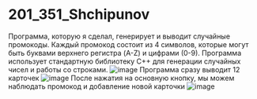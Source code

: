 # 201_351_Shchipunov
Программа, которую я сделал, генерирует и выводит случайные промокоды. Каждый промокод состоит из 4 символов, которые могут быть буквами верхнего регистра (A-Z) и цифрами (0-9). Программа использует стандартную библиотеку C++ для генерации случайных чисел и работы со строками.
![image](https://github.com/riliks/201_351_Shchipunov/assets/72131460/4a913476-51cd-4ce7-8f86-1006e9b17c53)
Программа сразу выводит 12 карточек
![image](https://github.com/riliks/201_351_Shchipunov/assets/72131460/10ca6762-bc28-4497-9b3b-19ef66c370f5)
После нажатия на основную кнопку, мы можем наблюдать промокод и добавление новой карточки
![image](https://github.com/riliks/201_351_Shchipunov/assets/72131460/d41860ed-1026-4999-9684-f7277bb43af6)

